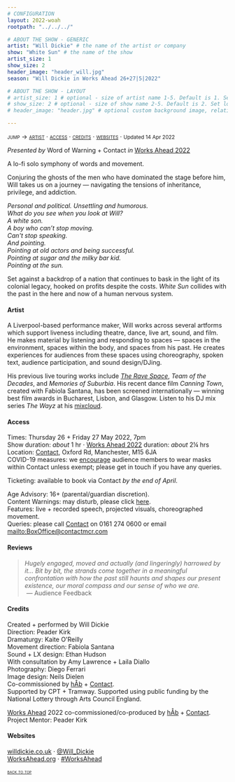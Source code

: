 ```yaml
---
# CONFIGURATION
layout: 2022-woah
rootpath: "../../../"

# ABOUT THE SHOW - GENERIC
artist: "Will Dickie" # the name of the artist or company
show: "White Sun" # the name of the show
artist_size: 1
show_size: 2
header_image: "header_will.jpg"
season: "Will Dickie in Works Ahead 26+27|5|2022"

# ABOUT THE SHOW - LAYOUT
# artist_size: 1 # optional - size of artist name 1-5. Default is 1. Set longer names to lower values
# show_size: 2 # optional - size of show name 2-5. Default is 2. Set longer names to lower values
# header_image: "header.jpg" # optional custom background image, relative to current page

---
```

<span style='font-variant: small-caps'>jump → [artist](/current/2022-worksahead/dickie/#artist) · [access](/current/2022-worksahead/dickie/#access) · [credits](/current/2022-worksahead/mccaffrey/#credits) · [websites](/current/2022-worksahead/dickie/#websites)</span> · <small>Updated 14 Apr 2022</small>        
        
*Presented by* Word of Warning + Contact *in* [Works Ahead 2022](/current/2022-worksahead)        
        
A lo-fi solo symphony of words and movement.         
           
Conjuring the ghosts of the men who have dominated the stage before him, Will takes us on a journey — navigating the tensions of inheritance, privilege, and addiction.        
        
*Personal and political. Unsettling and humorous.<br>What do you see when you look at Will?<br>A white son.<br>A boy who can’t stop moving.<br>Can't stop speaking.<br>And pointing.<br>Pointing at old actors and being successful.<br>Pointing at sugar and the milky bar kid.<br>Pointing at the sun.*        
        
Set against a backdrop of a nation that continues to bask in the light of its colonial legacy, hooked on profits despite the costs. *White Sun* collides with the past in the here and now of a human nervous system.         
         
#### Artist        
A Liverpool-based performance maker, Will works across several artforms which support liveness including theatre, dance, live art, sound, and film. He makes material by listening and responding to spaces — spaces in the environment, spaces within the body, and spaces from his past. He creates experiences for audiences from these spaces using choreography, spoken text, audience participation, and sound design/DJing.        
          
His previous live touring works include *[The Rave Space](/archive/2019-springsummer/dickie)*, *Team of the Decades*, and *Memories of Suburbia*. His recent dance film *Canning Town*, created with Fabiola Santana, has been screened internationally — winning best film awards in Bucharest, Lisbon, and Glasgow. Listen to his DJ mix series *The Wayz* at his <a href="https://www.mixcloud.com/AlwaysWill" target="_blank"> mixcloud</a>.         
        
#### Access                 
Times: Thursday 26 + Friday 27 May 2022, 7pm<br>Show duration: *about* 1 hr · [Works Ahead 2022](/current/2022-worksahead) duration: *about* 2¼ hrs<br>Location: <a href="https://contactmcr.com/about-us/your-visit" target="_blank">Contact</a>, Oxford Rd, Manchester, M15 6JA<br>COVID-19 measures: we <a href="https://contactmcr.com/covid-19-faq" target="_blank">encourage</a> audience members to wear masks within Contact unless exempt; please get in touch if you have any queries.        
       
Ticketing: available to book via Contact *by the end of April*.        
        
Age Advisory: 16+ (parental/guardian discretion).<br>Content Warnings: may disturb, please click [here](/warnings).<br>Features: live + recorded speech, projected visuals, choreographed movement.<br>Queries: please call <a href="https://contactmcr.com/accessibility" target="_blank">Contact</a> on 0161 274 0600 or email <mailto:BoxOffice@contactmcr.com>        


#### Reviews         
>*Hugely engaged, moved and actually (and lingeringly) harrowed by it… Bit by bit, the strands come together in a meaningful confrontation with how the past still haunts and shapes our present existence, our moral compass and our sense of who we are.*<br>&nbsp;— Audience Feedback        

#### Credits         
Created + performed by Will Dickie<br>Direction: Peader Kirk<br>Dramaturgy: Kaite O'Reilly<br>Movement direction: Fabiola Santana<br>Sound + LX design: Ethan Hudson<br>With consultation by Amy Lawrence + Laila Diallo<br>Photography: Diego Ferrari<br>Image design: Neils Dielen<br>Co-commissioned by [hÅb](/hab) + <a href="https://contactmcr.com" target="_blank">Contact</a>.<br>Supported by CPT + Tramway. Supported using public funding by the National Lottery through Arts Council England.        
         
[Works Ahead](/hab/worksahead) 2022 co-commissioned/co-produced by [hÅb](/hab) + <a href="https://contactmcr.com" target="_blank">Contact</a>.<br>Project Mentor: Peader Kirk        
         
#### Websites          
<a href="http://willdickie.co.uk" target="_blank">willdickie.co.uk</a> · <a href="http://twitter.com/Will_Dickie" target="_blank">@Will_Dickie</a><br><a href="http://worksahead.org" target="_blank">WorksAhead.org</a> · <a href="http://twitter.com/hashtag/WorksAhead" target="_blank">#WorksAhead</a>         
          
<small><span style='font-variant: small-caps'>[back to top](/current/2022-worksahead/dickie)</span></small>
